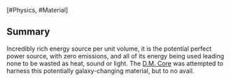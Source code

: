 [#Physics, #Material]

## Summary

Incredibly rich energy source per unit volume, it is the potential perfect power source, with zero emissions, and all of its energy being used leading none to be wasted as heat, sound or light. The [D.M. Core](../Physics/D.M.%20Core.md) was attempted to harness this potentially galaxy-changing material, but to no avail.